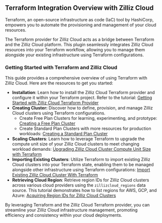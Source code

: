 ## Terraform Integration Overview with Zilliz Cloud

Terraform, an open-source infrastructure as code (IaC) tool by HashiCorp, empowers you to automate the provisioning and management of your cloud resources. 

The Terraform provider for Zilliz Cloud acts as a bridge between Terraform and the Zilliz Cloud platform. This plugin seamlessly integrates Zilliz Cloud resources into your Terraform workflow, allowing you to manage them alongside your existing infrastructure using Terraform configurations.


### Getting Started with Terraform and Zilliz Cloud

This guide provides a comprehensive overview of using Terraform with Zilliz Cloud. Here are the resources to get you started:

* **Installation**: Learn how to install the Zilliz Cloud Terraform provider and configure it within your Terraform project. Refer to the tutorial: [Getting Started with Zilliz Cloud Terraform Provider](./get-start.md)
* **Creating Cluster:** Discover how to define, provision, and manage Zilliz Cloud clusters using Terraform configurations. 
    * Create Free Plan Clusters for learning, experimenting, and prototype: [Creating a Free Plan Cluster](./create-a-free-cluster.md)
    * Create Standard Plan Clusters with more resources for production workloads: [Creating a Standard Plan Cluster](./create-a-standard-cluster.md)
* **Scaling Clusters**: Learn how to leverage Terraform to upgrade the compute unit size of your Zilliz Cloud clusters to meet changing workload demands: [Upgrading Zilliz Cloud Cluster Compute Unit Size with Terraform](./scale-cluster.md)
* **Importing Existing Clusters**: Utilize Terraform to import existing Zilliz Cloud clusters into your Terraform state, enabling them to be managed alongside other infrastructure using Terraform configurations: [Import Existing Zilliz Cloud Cluster With Terraform](./import-cluster.md)
* **Retrieving Cloud Region**: Retrieve region IDs for Zilliz Cloud clusters across various cloud providers using the `zillizcloud_regions` data source. This tutorial demonstrates how to list regions for AWS, GCP, and Azure: [Acquiring Region IDs for Zilliz Cloud Clusters](./list-regions.md)

By leveraging Terraform and the Zilliz Cloud Terraform provider, you can streamline your Zilliz Cloud infrastructure management, promoting efficiency and consistency within your cloud deployments.

